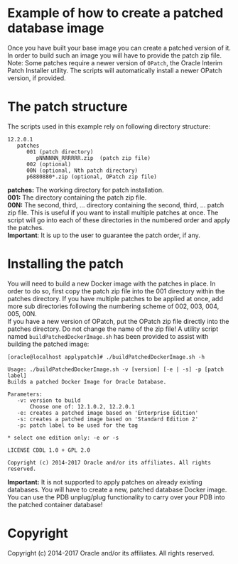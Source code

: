 Example of how to create a patched database image
=============================================
Once you have built your base image you can create a patched version of it.
In order to build such an image you will have to provide the patch zip file.
Note: Some patches require a newer version of `OPatch`, the Oracle Interim Patch Installer utility.
The scripts will automatically install a newer OPatch version, if provided.

# The patch structure
The scripts used in this example rely on following directory structure:

    12.2.0.1
       patches
          001 (patch directory)
             pNNNNNN_RRRRRR.zip  (patch zip file)
          002 (optional)
          00N (optional, Nth patch directory)
          p6880880*.zip (optional, OPatch zip file)
       
**patches:** The working directory for patch installation.  
**001:** The directory containing the patch zip file.  
**00N:** The second, third, ... directory containing the second, third, ... patch zip file.
This is useful if you want to install multiple patches at once. The script will
go into each of these directories in the numbered order and apply the patches.  
**Important**: It is up to the user to guarantee the patch order, if any.

# Installing the patch
You will need to build a new Docker image with the patches in place. In order
to do so, first copy the patch zip file into the 001 directory within the patches directory.
If you have multiple patches to be applied at once, add more sub directories following the
numbering scheme of 002, 003, 004, 005, 00N.  
If you have a new version of OPatch, put the OPatch zip file directly into the
patches directory. Do not change the name of the zip file!
A utility script named `buildPatchedDockerImage.sh` has been provided to assist with building
the patched image:

    [oracle@localhost applypatch]# ./buildPatchedDockerImage.sh -h
    
    Usage: ./buildPatchedDockerImage.sh -v [version] [-e | -s] -p [patch label]
    Builds a patched Docker Image for Oracle Database.
    
    Parameters:
       -v: version to build
           Choose one of: 12.1.0.2, 12.2.0.1
       -e: creates a patched image based on 'Enterprise Edition'
       -s: creates a patched image based on 'Standard Edition 2'
       -p: patch label to be used for the tag
    
    * select one edition only: -e or -s
    
    LICENSE CDDL 1.0 + GPL 2.0
    
    Copyright (c) 2014-2017 Oracle and/or its affiliates. All rights reserved.

**Important:** It is not supported to apply patches on already existing databases.
You will have to create a new, patched database Docker image. You can use the PDB unplug/plug
functionality to carry over your PDB into the patched container database!

# Copyright
Copyright (c) 2014-2017 Oracle and/or its affiliates. All rights reserved.
